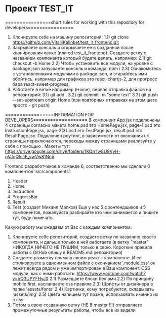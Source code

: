 # Проект TEST_IT

================short rules for working with this repository for developers================
1) Клонируете себе на машину репозиторий: 
1.1) git clone https://github.com/VitaliiKalinbet/test_it_frontend.git
2) Закрываете консоль и открываете ее в созданной после клонирования папке (или cd test_it_frontend). Создаете ветку с названием компонента который будете делать, например: 
2.1) git checkout -b Home
2.2) Чтобы установить все модули, на уровне с package.json запускаете консоль и команда:
npm i
2.3) Ознакомьтесь с установленными модулями в package.json, и старайтесь ими обойтись, например для графиков это react-chartjs-2, для прогресс бара react-sweet-progress.
3) Работаете в ветке например (Home), первая отправка файлов на репозиторий: 
3.1) git add .
3.2) git commit -m "some text"
3.3) git push --set-upstream origin Home       (при повторных отправках на этом шаге просто - git push) 


=================INFORMATION FOR DEVELOPERS===================
В компонент App.jsx подключены 4 страницы согласно макета home.psd это HomePage.jsx, page-1.psd это InstructionPage.jsx, page-2(3).psd это TestPage.jsx, result.psd это ResultPage.jsx. Подключен роутинг, в зависимости от окончания url, страницы переключаются, переходы между страницами реализуйте у себя с помощью <NavLink to='/…'>.
Макеты тут: 
https://drive.google.com/drive/folders/1KQrr1w8U9VyH-qVJqQ5icF_ywVw81Nnb

Frontend разработчиков в команде 6, соответственно мы сделали 6 компонентов ‘src/components’:
1) Header 
2) Home 
3) Instruction
4) ProgressBar
5) Result
6) Test (создает Михаил Малков) 
Еще у нас 5 фронтендщиков и 5 компонентов, пожалуйста разбирайте кто чем занимается и пишите тут, буду помечать. 

Какую работу мы ожидаем от Вас с каждым компонентом: 
1) Клонируете себе репозиторий, создаете ветку по названию своего компонента, и дальше только в ней работаете (в ветку "master" НИКОГДА НИЧЕГО НЕ ПУШИМ, только в свою. Короткие правила работы с GitHub опишу в README.md репозитория)
2) Создаете разметку прямо в своем реакт - компоненте. И ее стилизируете в одноименном файле с окончанием '.module.css' он лежит всегда рядом и уже импортирован в Ваш компонент. 
CSS модули, как с ними работать: 
https://www.youtube.com/watch?v=bQ3UPYFHyJ0
  2.1) Размещаете блоки  flex'ами
  2.2) По принципу mobile first, наслаиваете css правила
  2.3) Шрифты от дизайнера в папке 'assets/fonts'
  2.4) Картинки, кому потребуются, складывать  'assets/img'
  2.5) Цвета напишем тут позже, использовать именно их в css
3) Потом в свою созданную ветку (НЕ В master !!!) отправляете промежуточные результаты работы, чтобы все их видели
